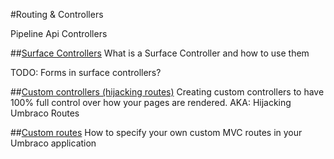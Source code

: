 #Routing & Controllers

Pipeline
Api Controllers

##[Surface Controllers](surface-controllers.md)
What is a Surface Controller and how to use them

TODO:	Forms in surface controllers?

##[Custom controllers (hijacking routes)](custom-controllers.md)
Creating custom controllers to have 100% full control over how your pages are rendered. AKA: Hijacking Umbraco Routes

##[Custom routes](custom-routes.md)
How to specify your own custom MVC routes in your Umbraco application
